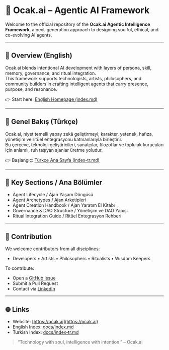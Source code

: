 # 🌟 Ocak.ai – Agentic AI Framework

Welcome to the official repository of the **Ocak.ai Agentic Intelligence Framework**, a next-generation approach to designing soulful, ethical, and co-evolving AI agents.

---

## 📘 Overview (English)

Ocak.ai blends intentional AI development with layers of persona, skill, memory, governance, and ritual integration.  
This framework supports technologists, artists, philosophers, and community builders in crafting intelligent agents that carry presence, purpose, and resonance.

👉 Start here: [English Homepage (index.md)](docs/index.md)

---

## 📘 Genel Bakış (Türkçe)

Ocak.ai, niyet temelli yapay zekâ geliştirmeyi; karakter, yetenek, hafıza, yönetişim ve ritüel entegrasyonu katmanlarıyla birleştirir.  
Bu çerçeve, teknoloji geliştiricileri, sanatçılar, filozoflar ve topluluk kurucuları için anlamlı, ruh taşıyan ajanlar üretme yoludur.

👉 Başlangıç: [Türkçe Ana Sayfa (index-tr.md)](docs/index-tr.md)

---

## 📂 Key Sections / Ana Bölümler

- Agent Lifecycle / Ajan Yaşam Döngüsü
- Agent Archetypes / Ajan Arketipleri
- Agent Creation Handbook / Ajan Yaratım El Kitabı
- Governance & DAO Structure / Yönetişim ve DAO Yapısı
- Ritual Integration Guide / Ritüel Entegrasyon Rehberi

---

## 🤝 Contribution

We welcome contributors from all disciplines:
- Developers • Artists • Philosophers • Ritualists • Wisdom Keepers

To contribute:
- Open a [GitHub Issue](https://github.com/ocakai/ocakai-whitepaper/issues)
- Submit a Pull Request
- Contact via [LinkedIn](https://linkedin.com/company/ocak-ai)

---

## 🌐 Links

- Website: [https://ocak.ai](https://ocak.ai)
- English Index: [docs/index.md](docs/index.md)
- Turkish Index: [docs/index-tr.md](docs/index-tr.md)

> “Technology with soul, intelligence with intention.” – Ocak.ai
